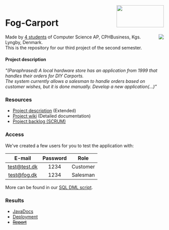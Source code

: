 <img align="right" width="150" height="70" src="https://i2.wp.com/www.kuponkarma.dk/wp-content/uploads/2018/06/Johannesfog-logo.png?fit=260%2C129&ssl=1">  

# Fog-Carport

<p float=right>
<img align="right" src="https://i.imgur.com/OLoJ7oB.png">  
  </p>
  
Made by [4 students](https://github.com/HrBjarup/Fog-Carport/graphs/contributors) of Computer Science AP, CPHBusiness, Kgs. Lyngby, Denmark.  
This is the repository for our third project of the second semester.  


#### Project description  
*"(Paraphrased) A local hardware store has an application from 1999 that handles their orders for DIY Carports.  
The system currently allows a salesman to handle orders based on customer wishes, but it is done manually. Develop a new application(...)"*

### Resources
+ [Project description](https://datsoftlyngby.github.io/dat2sem2019Spring/Modul4/Fog/) (Extended)  
+ [Project wiki](https://github.com/HrBjarup/Fog-Carport/wiki) (Detailed documentation)  
+ [Project backlog (SCRUM)](https://tree.taiga.io/project/maltemagnussen-fog/)  


### Access  

We've created a few users for you to test the application with:  
  
| E-mail | Password | Role |
|:------------:|:--------:|:--------:|
| test@test.dk | 1234 | Customer |
| test@fog.dk | 1234 | Salesman |

  
More can be found in our [SQL DML script](https://github.com/HrBjarup/Fog-Carport/blob/master/extraFiles/Database%20docs/insertion(DML).sql#L18).



### Results
+ [JavaDocs](https://hrbjarup.github.io/Fog-Carport/)
+ [Deployment](http://207.154.233.238/fogcarport/)
+ ~~[Report]()~~
